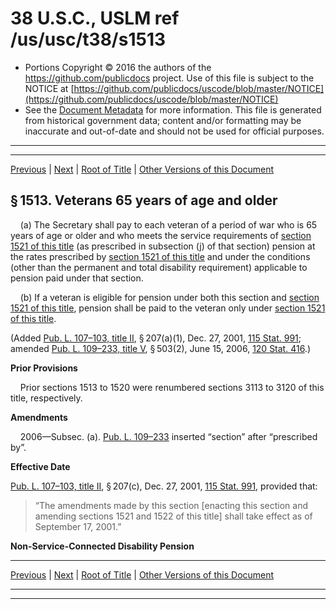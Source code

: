 ---
---

# 38 U.S.C., USLM ref /us/usc/t38/s1513

* Portions Copyright © 2016 the authors of the https://github.com/publicdocs project.
  Use of this file is subject to the NOTICE at [https://github.com/publicdocs/uscode/blob/master/NOTICE](https://github.com/publicdocs/uscode/blob/master/NOTICE)
* See the [Document Metadata](././../../../../../..//README.md) for more information.
  This file is generated from historical government data; content and/or formatting may be inaccurate and out-of-date and should not be used for official purposes.

----------
----------

[Previous](./../../../../../..//us/usc/t38/ptII/ch15/schII/m__us_usc_t38_s1512.md) | [Next](./../../../../../..//us/usc/t38/ptII/ch15/schII/m__us_usc_t38_s1521.md) | [Root of Title](./../../../../../../) | [Other Versions of this Document](https://publicdocs.github.io/go/links?ns=uslm&ref=%2Fus%2Fusc%2Ft38%2Fs1513)

## § 1513. Veterans 65 years of age and older

    (a) The Secretary shall pay to each veteran of a period of war who is 65 years of age or older and who meets the service requirements of [section 1521 of this title][/us/usc/t38/s1521] (as prescribed in subsection (j) of that section) pension at the rates prescribed by [section 1521 of this title][/us/usc/t38/s1521] and under the conditions (other than the permanent and total disability requirement) applicable to pension paid under that section.

    (b) If a veteran is eligible for pension under both this section and [section 1521 of this title][/us/usc/t38/s1521], pension shall be paid to the veteran only under [section 1521 of this title][/us/usc/t38/s1521].

(Added [Pub. L. 107–103, title II][/us/pl/107/103/tII], § 207(a)(1), Dec. 27, 2001, [115 Stat. 991][/us/stat/115/991]; amended [Pub. L. 109–233, title V][/us/pl/109/233/tV], § 503(2), June 15, 2006, [120 Stat. 416][/us/stat/120/416].)

 __Prior Provisions__ 

    Prior sections 1513 to 1520 were renumbered sections 3113 to 3120 of this title, respectively.

 __Amendments__ 

    2006—Subsec. (a). [Pub. L. 109–233][/us/pl/109/233] inserted “section” after “prescribed by”.

 __Effective Date__ 

[Pub. L. 107–103, title II][/us/pl/107/103/tII], § 207(c), Dec. 27, 2001, [115 Stat. 991][/us/stat/115/991], provided that: 

> “The amendments made by this section \[enacting this section and amending sections 1521 and 1522 of this title\] shall take effect as of September 17, 2001.”

 __Non-Service-Connected Disability Pension__ 

----------

[Previous](./../../../../../..//us/usc/t38/ptII/ch15/schII/m__us_usc_t38_s1512.md) | [Next](./../../../../../..//us/usc/t38/ptII/ch15/schII/m__us_usc_t38_s1521.md) | [Root of Title](./../../../../../../) | [Other Versions of this Document](https://publicdocs.github.io/go/links?ns=uslm&ref=%2Fus%2Fusc%2Ft38%2Fs1513)

----------
----------

[/us/usc/t38/s1521]: https://publicdocs.github.io/go/links?ns=uslm&ref=%2Fus%2Fusc%2Ft38%2Fs1521
[/us/usc/t38/s1521]: https://publicdocs.github.io/go/links?ns=uslm&ref=%2Fus%2Fusc%2Ft38%2Fs1521
[/us/usc/t38/s1521]: https://publicdocs.github.io/go/links?ns=uslm&ref=%2Fus%2Fusc%2Ft38%2Fs1521
[/us/usc/t38/s1521]: https://publicdocs.github.io/go/links?ns=uslm&ref=%2Fus%2Fusc%2Ft38%2Fs1521
[/us/pl/107/103/tII]: https://publicdocs.github.io/go/links?ns=uslm&ref=%2Fus%2Fpl%2F107%2F103%2FtII
[/us/stat/115/991]: https://publicdocs.github.io/go/links?ns=uslm&ref=%2Fus%2Fstat%2F115%2F991
[/us/pl/109/233/tV]: https://publicdocs.github.io/go/links?ns=uslm&ref=%2Fus%2Fpl%2F109%2F233%2FtV
[/us/stat/120/416]: https://publicdocs.github.io/go/links?ns=uslm&ref=%2Fus%2Fstat%2F120%2F416
[/us/pl/109/233]: https://publicdocs.github.io/go/links?ns=uslm&ref=%2Fus%2Fpl%2F109%2F233
[/us/pl/107/103/tII]: https://publicdocs.github.io/go/links?ns=uslm&ref=%2Fus%2Fpl%2F107%2F103%2FtII
[/us/stat/115/991]: https://publicdocs.github.io/go/links?ns=uslm&ref=%2Fus%2Fstat%2F115%2F991


